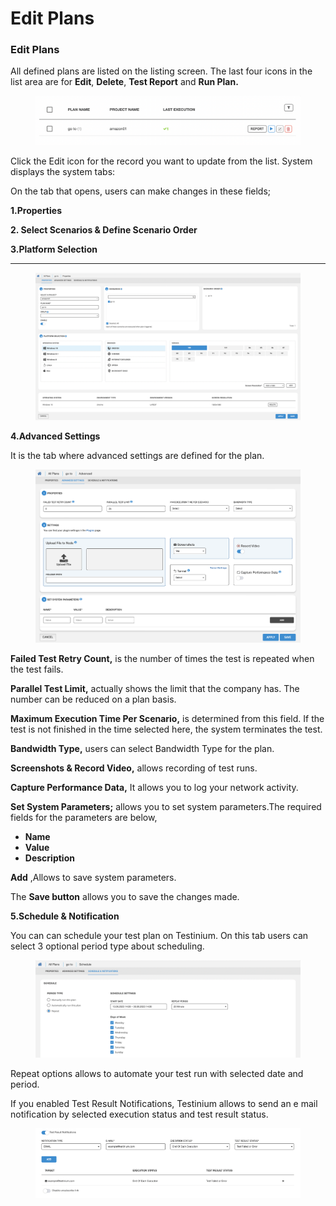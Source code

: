 # Edit Plans

### Edit Plans

All defined plans are listed on the listing screen. The last four icons in the list area are for **Edit**, **Delete**, **Test Report** and **Run Plan.**

<figure><img src="../.gitbook/assets/Ekran Resmi 2023-06-20 23.58.22.png" alt=""><figcaption></figcaption></figure>

Click the Edit icon for the record you want to update from the list. System displays the system tabs:

On the tab that opens, users can make changes in these fields;

**1.Properties**

**2. Select Scenarios & Define Scenario Order**

**3.Platform Selection**

***

<figure><img src="../.gitbook/assets/Ekran Resmi 2023-06-21 00.02.17.png" alt=""><figcaption></figcaption></figure>

**4.Advanced Settings**

It is the tab where advanced settings are defined for the plan.

<figure><img src="../.gitbook/assets/Ekran Resmi 2023-06-21 00.09.14.png" alt=""><figcaption></figcaption></figure>

**Failed Test Retry Count,** is the number of times the test is repeated when the test fails.&#x20;

**Parallel Test Limit,** actually shows the limit that the company has. The number can be reduced on a plan basis.&#x20;

**Maximum Execution Time Per Scenario,** is determined from this field. If the test is not finished in the time selected here, the system terminates the test. &#x20;

**Bandwidth Type,** users can select Bandwidth Type for the plan.&#x20;

**Screenshots & Record Video,** allows recording of test runs.

**Capture Performance Data,** It allows you to log your network activity.

**Set System Parameters;** allows you to set system parameters.The required fields for the parameters are below,

* **Name**
* **Value**
* **Description**

**Add** ,Allows to save system parameters.

The **Save button** allows you to save the changes made.



**5.Schedule & Notification**

You can can schedule your test plan on Testinium. On this tab users can select 3 optional period type about scheduling.

<figure><img src="../.gitbook/assets/Ekran Resmi 2023-06-21 00.26.49.png" alt=""><figcaption></figcaption></figure>



Repeat options allows to automate your test run with selected date and period.&#x20;



If you enabled Test Result Notifications, Testinium allows to send an e mail notification by selected execution status and test result status.&#x20;



<figure><img src="../.gitbook/assets/Ekran Resmi 2023-06-21 00.31.13.png" alt=""><figcaption></figcaption></figure>

